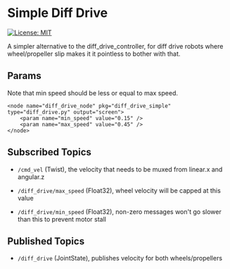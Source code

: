 # Simple Diff Drive

[![License: MIT](https://img.shields.io/badge/License-MIT-yellow.svg)](https://opensource.org/licenses/MIT)

A simpler alternative to the diff_drive_controller, for diff drive robots where wheel/propeller slip makes it it pointless to bother with that.

## Params

Note that min speed should be less or equal to max speed.

	<node name="diff_drive_node" pkg="diff_drive_simple" type="diff_drive.py" output="screen">
		<param name="min_speed" value="0.15" />
		<param name="max_speed" value="0.45" />
	</node>

## Subscribed Topics

 - `/cmd_vel` (Twist), the velocity that needs to be muxed from linear.x and angular.z

 - `/diff_drive/max_speed` (Float32), wheel velocity will be capped at this value

 - `/diff_drive/min_speed` (Float32), non-zero messages won't go slower than this to prevent motor stall

## Published Topics

- `/diff_drive` (JointState), publishes velocity for both wheels/propellers